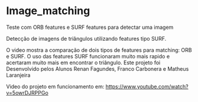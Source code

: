 # Image_matching
Teste com ORB features e SURF features para detectar uma imagem

Detecção de imagens de triângulos utilizando features tipo SURF.

O video mostra a comparação de dois tipos de features para matching: ORB e SURF.
O uso das features SURF funcionaram muito mais rapido e acertaram muito mais em encontrar o triângulo.
Este projeto foi Desenvolvido pelos Alunos 
Renan Fagundes,
Franco Carbonera e 
Matheus Laranjeira

Video do projeto em funcionamento em:
https://www.youtube.com/watch?v=5owrDJRPPGo
